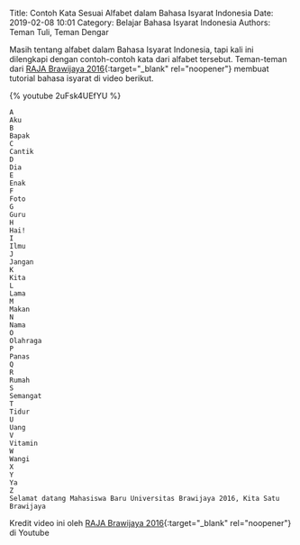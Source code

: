 Title: Contoh Kata Sesuai Alfabet dalam Bahasa Isyarat Indonesia
Date: 2019-02-08 10:01
Category: Belajar Bahasa Isyarat Indonesia
Authors: Teman Tuli, Teman Dengar

Masih tentang alfabet dalam Bahasa Isyarat Indonesia,
tapi kali ini dilengkapi dengan contoh-contoh kata dari alfabet tersebut.
Teman-teman dari 
[RAJA Brawijaya 2016](https://www.youtube.com/channel/UCpNS1e8i6pgkxqxbdIPnUNQ){:target="_blank" rel="noopener"} 
membuat tutorial bahasa isyarat di video berikut.

{% youtube 2uFsk4UEfYU %}

```
A
Aku
B
Bapak
C
Cantik
D
Dia
E
Enak
F
Foto
G
Guru
H
Hai!
I
Ilmu
J
Jangan
K
Kita
L
Lama
M
Makan
N
Nama
O
Olahraga
P
Panas
Q
R
Rumah
S
Semangat
T
Tidur
U
Uang
V
Vitamin
W
Wangi
X
Y
Ya
Z
Selamat datang Mahasiswa Baru Universitas Brawijaya 2016, Kita Satu Brawijaya
```

Kredit video ini oleh 
[RAJA Brawijaya 2016](https://www.youtube.com/channel/UCpNS1e8i6pgkxqxbdIPnUNQ){:target="_blank" rel="noopener"} 
 di Youtube
